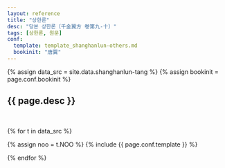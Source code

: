 ```yaml
---
layout: reference
title: "상한론"
desc: "당본 상한론〔千金翼方 卷第九-十〕"
tags: [상한론, 원문]
conf:
  template: template_shanghanlun-others.md
  bookinit: "唐翼"
---
```


{% assign data_src = site.data.shanghanlun-tang %}
{% assign bookinit = page.conf.bookinit %}


{{ page.desc }}
--------------------

<br> 

{% for t in data_src %}

{% assign noo = t.NOO %}
{% include {{ page.conf.template }} %}

{% endfor %}


